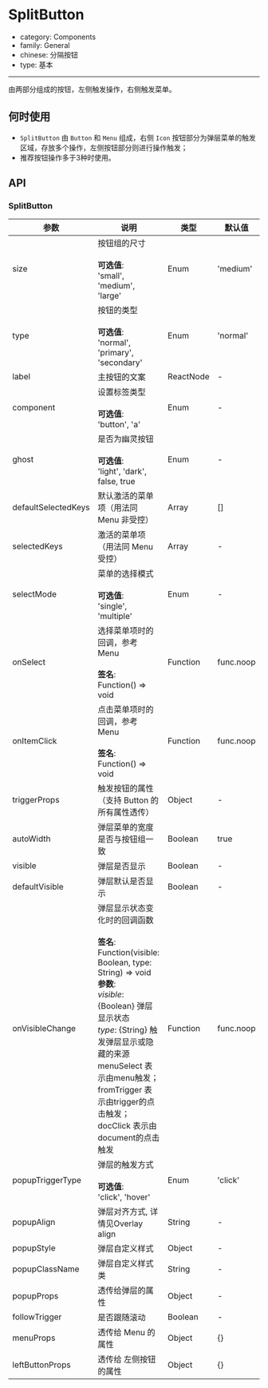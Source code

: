 # SplitButton

-   category: Components
-   family: General
-   chinese: 分隔按钮
-   type: 基本

---
由两部分组成的按钮，左侧触发操作，右侧触发菜单。


## 何时使用

- `SplitButton` 由 `Button` 和 `Menu` 组成，右侧 `Icon` 按钮部分为弹层菜单的触发区域，存放多个操作，左侧按钮部分则进行操作触发；
- 推荐按钮操作多于3种时使用。

## API

### SplitButton

| 参数                  | 说明                                                                                                                                                                                                                                        | 类型        | 默认值       |
| ------------------- | ----------------------------------------------------------------------------------------------------------------------------------------------------------------------------------------------------------------------------------------- | --------- | --------- |
| size                | 按钮组的尺寸<br><br>**可选值**:<br>'small', 'medium', 'large'                                                                                                                                                                                      | Enum      | 'medium'  |
| type                | 按钮的类型<br><br>**可选值**:<br>'normal', 'primary', 'secondary'                                                                                                                                                                                 | Enum      | 'normal'  |
| label               | 主按钮的文案                                                                                                                                                                                                                                    | ReactNode | -         |
| component           | 设置标签类型<br><br>**可选值**:<br>'button', 'a'                                                                                                                                                                                                   | Enum      | -         |
| ghost               | 是否为幽灵按钮<br><br>**可选值**:<br>'light', 'dark', false, true                                                                                                                                                                                   | Enum      | -         |
| defaultSelectedKeys | 默认激活的菜单项（用法同 Menu 非受控）                                                                                                                                                                                                                    | Array     | \[]       |
| selectedKeys        | 激活的菜单项（用法同 Menu 受控）                                                                                                                                                                                                                       | Array     | -         |
| selectMode          | 菜单的选择模式<br><br>**可选值**:<br>'single', 'multiple'                                                                                                                                                                                           | Enum      | -         |
| onSelect            | 选择菜单项时的回调，参考 Menu<br><br>**签名**:<br>Function() => void                                                                                                                                                                                    | Function  | func.noop |
| onItemClick         | 点击菜单项时的回调，参考 Menu<br><br>**签名**:<br>Function() => void                                                                                                                                                                                    | Function  | func.noop |
| triggerProps        | 触发按钮的属性（支持 Button 的所有属性透传）                                                                                                                                                                                                                | Object    | -         |
| autoWidth           | 弹层菜单的宽度是否与按钮组一致                                                                                                                                                                                                                           | Boolean   | true      |
| visible             | 弹层是否显示                                                                                                                                                                                                                                    | Boolean   | -         |
| defaultVisible      | 弹层默认是否显示                                                                                                                                                                                                                                  | Boolean   | -         |
| onVisibleChange     | 弹层显示状态变化时的回调函数<br><br>**签名**:<br>Function(visible: Boolean, type: String) => void<br>**参数**:<br>_visible_: {Boolean} 弹层显示状态<br>_type_: {String} 触发弹层显示或隐藏的来源 menuSelect 表示由menu触发； fromTrigger 表示由trigger的点击触发； docClick 表示由document的点击触发 | Function  | func.noop |
| popupTriggerType    | 弹层的触发方式<br><br>**可选值**:<br>'click', 'hover'                                                                                                                                                                                               | Enum      | 'click'   |
| popupAlign          | 弹层对齐方式, 详情见Overlay align                                                                                                                                                                                                                  | String    | -         |
| popupStyle          | 弹层自定义样式                                                                                                                                                                                                                                   | Object    | -         |
| popupClassName      | 弹层自定义样式类                                                                                                                                                                                                                                  | String    | -         |
| popupProps          | 透传给弹层的属性                                                                                                                                                                                                                                  | Object    | -         |
| followTrigger       | 是否跟随滚动                                                                                                                                                                                                                                    | Boolean   | -         |
| menuProps           | 透传给 Menu 的属性                                                                                                                                                                                                                              | Object    | {}        |
| leftButtonProps     | 透传给 左侧按钮 的属性                                                                                                                                                                                                                              | Object    | {}        |
